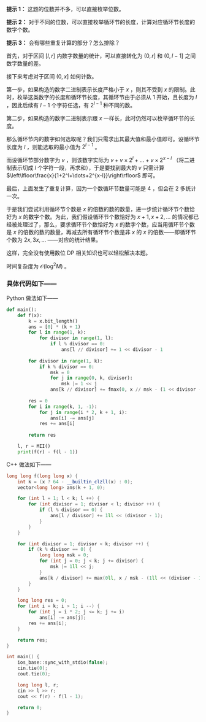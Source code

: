 **提示 1：** 这题的位数并不多，可以直接枚举位数。

**提示 2：** 对于不同的位数，可以直接枚举循环节的长度，计算对应循环节长度的数字个数。

**提示 3：** 会有哪些重复计算的部分？怎么排除？

首先，对于区间 $[l,r]$ 内数字数量的统计，可以直接转化为 $(0,r]$ 和 $(0,l-1]$ 之间数字数量的差。

接下来考虑对于区间 $(0,x]$ 如何计数。

第一步，如果构造的数字二进制表示长度严格小于 $x$ ，则其不受到 $x$ 的限制。此时，枚举这类数字的长度和循环节长度，其循环节由于必须从 $1$ 开始，且长度为 $l$ ，因此后续有 $l-1$ 个字符任选，有 $2^{l-1}$ 种不同的数。

第二步，如果构造的数字二进制表示跟 $x$ 一样长，此时仍然可以枚举循环节的长度。

那么循环节内的数字如何选取呢？我们只需求出其最大值和最小值即可。设循环节长度为 $l$ ，则能选取的最小值为 $2^{l-1}$ 。

而设循环节部分数字为 $v$ ，则该数字实际为 $v+v\times 2^l+\dots+v\times 2^{x-l}$ （将二进制表示切成 $l$ 个字符一段，再求和），于是要找到最大的 $v$ 只需计算 $\left\lfloor\frac{x}{1+2^l+\dots+2^{x-l}}\right\rfloor$ 即可。

最后，上面发生了重复计算，因为一个数循环节数量可能是 $4$ ，但会在 $2$ 多统计一次。

于是我们尝试利用循环节个数是 $x$ 的倍数的数的数量，进一步统计循环节个数恰好为 $x$ 的数字个数。为此，我们假设循环节个数恰好为 $x+1,x+2,\dots$ 的情况都已经被处理过了，那么，要求循环节个数恰好为 $x$ 的数字个数，应当用循环节个数是 $x$ 的倍数的数的数量，再减去所有循环节个数是非 $x$ 的 $x$ 的倍数——即循环节个数为 $2x,3x,\dots$ ——对应的统计结果。

这样，完全没有使用数位 DP 相关知识也可以轻松解决本题。

时间复杂度为 $\mathcal{O}(\log^2 M)$ 。

### 具体代码如下——

Python 做法如下——

```Python []
def main():
    def f(x):
        k = x.bit_length()
        ans = [0] * (k + 1)
        for l in range(1, k):
            for divisor in range(1, l):
                if l % divisor == 0:
                    ans[l // divisor] += 1 << divisor - 1
        
        for divisor in range(1, k):
            if k % divisor == 0:
                msk = 0
                for j in range(0, k, divisor):
                    msk |= 1 << j
                ans[k // divisor] += fmax(0, x // msk - (1 << divisor - 1) + 1)
        
        res = 0
        for i in range(k, 1, -1):
            for j in range(i * 2, k + 1, i):
                ans[i] -= ans[j]
            res += ans[i]
        
        return res

    l, r = MII()
    print(f(r) - f(l - 1))
```

C++ 做法如下——

```cpp []
long long f(long long x) {
    int k = (x ? 64 - __builtin_clzll(x) : 0);
    vector<long long> ans(k + 1, 0);

    for (int l = 1; l < k; l ++) {
        for (int divisor = 1; divisor < l; divisor ++) {
            if (l % divisor == 0) {
                ans[l / divisor] += 1ll << (divisor - 1);
            }
        }
    }

    for (int divisor = 1; divisor < k; divisor ++) {
        if (k % divisor == 0) {
            long long msk = 0;
            for (int j = 0; j < k; j += divisor) {
                msk |= 1ll << j;
            }
            ans[k / divisor] += max(0ll, x / msk - (1ll << (divisor - 1)) + 1);
        }
    }

    long long res = 0;
    for (int i = k; i > 1; i --) {
        for (int j = i * 2; j <= k; j += i)
            ans[i] -= ans[j];
        res += ans[i];
    }

    return res;
}

int main() {
    ios_base::sync_with_stdio(false);
    cin.tie(0);
    cout.tie(0);

    long long l, r;
    cin >> l >> r;
    cout << f(r) - f(l - 1);

    return 0;
}
```
